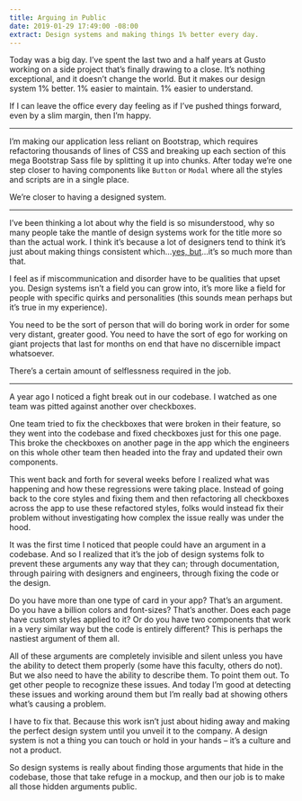 ```yaml
---
title: Arguing in Public
date: 2019-01-29 17:49:00 -08:00
extract: Design systems and making things 1% better every day.
---
```


Today was a big day. I’ve spent the last two and a half years at Gusto working on a side project that’s finally drawing to a close. It’s nothing exceptional, and it doesn’t change the world. But it makes our design system 1% better. 1% easier to maintain. 1% easier to understand.

If I can leave the office every day feeling as if I’ve pushed things forward, even by a slim margin, then I’m happy.

***

I’m making our application less reliant on Bootstrap, which requires refactoring thousands of lines of CSS and breaking up each section of this mega Bootstrap Sass file by splitting it up into chunks. After today we’re one step closer to having components like `Button` or `Modal` where all the styles and scripts are in a single place. 

We’re closer to having a designed system.


***

I’ve been thinking a lot about why the field is so misunderstood, why so many people take the mantle of design systems work for the title more so than the actual work. I think it’s because a lot of designers tend to think it’s just about making things consistent which...[yes, but](https://robinrendle.com/notes/design-systems-at-gusto-part-ii/)...it’s so much more than that.

I feel as if miscommunication and disorder have to be qualities that upset you. Design systems isn’t a field you can grow into, it’s more like a field for people with specific quirks and personalities (this sounds mean perhaps but it’s true in my experience). 

You need to be the sort of person that will do boring work in order for some very distant, greater good. You need to have the sort of ego for working on giant projects that last for months on end that have no discernible impact whatsoever. 

There’s a certain amount of selflessness required in the job.

*** 

A year ago I noticed a fight break out in our codebase. I watched as one team was pitted against another over checkboxes.  

One team tried to fix the checkboxes that were broken in their feature, so they went into the codebase and fixed checkboxes just for this one page. This broke the checkboxes on another page in the app which the engineers on this whole other team then headed into the fray and updated their own components. 

This went back and forth for several weeks before I realized what was happening and how these regressions were taking place. Instead of going back to the core styles and fixing them and then refactoring all checkboxes across the app to use these refactored styles, folks would instead fix their problem without investigating how complex the issue really was under the hood.

It was the first time I noticed that people could have an argument in a codebase. And so I realized that it’s the job of design systems folk to prevent these arguments any way that they can; through documentation, through pairing with designers and engineers, through fixing the code or the design.

Do you have more than one type of card in your app? That’s an argument. Do you have a billion colors and font-sizes? That’s another. Does each page have custom styles applied to it? Or do you have two components that work in a very similar way but the code is entirely different? This is perhaps the nastiest argument of them all. 

All of these arguments are completely invisible and silent unless you have the ability to detect them properly (some have this faculty, others do not). But we also need to have the ability to describe them. To point them out. To get other people to recognize these issues. And today I’m good at detecting these issues and working around them but I’m really bad at showing others what’s causing a problem.

I have to fix that. Because this work isn’t just about hiding away and making the perfect design system until you unveil it to the company. A design system is not a thing you can touch or hold in your hands – it’s a culture and not a product.  

So design systems is really about finding those arguments  that hide in the codebase, those that take refuge in a mockup, and then our job is to make all those hidden arguments public.


